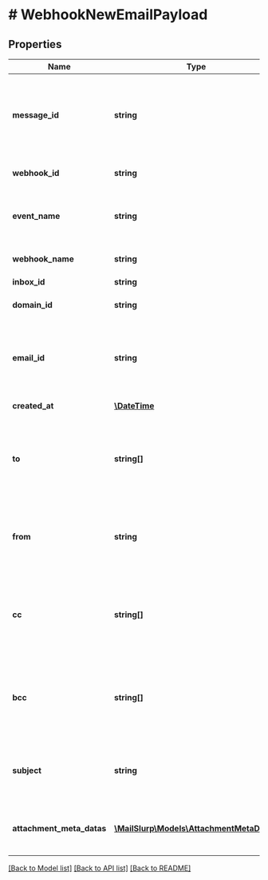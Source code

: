 # # WebhookNewEmailPayload

## Properties

Name | Type | Description | Notes
------------ | ------------- | ------------- | -------------
**message_id** | **string** | Idempotent message ID. Store this ID locally or in a database to prevent message duplication. |
**webhook_id** | **string** | ID of webhook entity being triggered |
**event_name** | **string** | Name of the event type webhook is being triggered for. |
**webhook_name** | **string** | Name of the webhook being triggered | [optional]
**inbox_id** | **string** | Id of the inbox |
**domain_id** | **string** | Id of the domain that received an email | [optional]
**email_id** | **string** | ID of the email that was received. Use this ID for fetching the email with the &#x60;EmailController&#x60;. |
**created_at** | [**\DateTime**](\DateTime) | Date time of event creation |
**to** | **string[]** | List of &#x60;To&#x60; recipient email addresses that the email was addressed to. See recipients object for names. |
**from** | **string** | Who the email was sent from. An email address - see fromName for the sender name. |
**cc** | **string[]** | List of &#x60;CC&#x60; recipients email addresses that the email was addressed to. See recipients object for names. |
**bcc** | **string[]** | List of &#x60;BCC&#x60; recipients email addresses that the email was addressed to. See recipients object for names. |
**subject** | **string** | The subject line of the email message as specified by SMTP subject header | [optional]
**attachment_meta_datas** | [**\MailSlurp\Models\AttachmentMetaData[]**](AttachmentMetaData) | List of attachment meta data objects if attachments present |

[[Back to Model list]](../../README#models) [[Back to API list]](../../README#endpoints) [[Back to README]](../../README)
